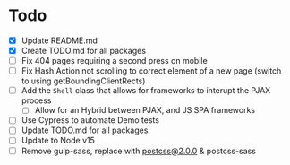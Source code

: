 # Todo

* [x] Update README.md
* [x] Create TODO.md for all packages
* [ ] Fix 404 pages requiring a second press on mobile
* [ ] Fix Hash Action not scrolling to correct element of a new page (switch to using getBoundingClientRects)
* [ ] Add the `Shell` class that allows for frameworks to interupt the PJAX process
  * [ ] Allow for an Hybrid between PJAX, and JS SPA frameworks
* [ ] Use Cypress to automate Demo tests 
* [ ] Update TODO.md for all packages
* [ ] Update to Node v15
* [ ] Remove gulp-sass, replace with postcss@2.0.0 & postcss-sass

